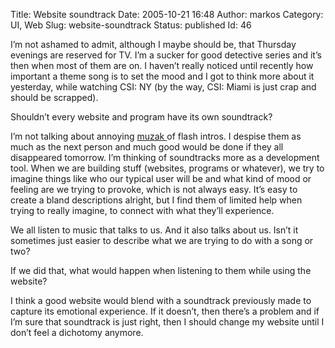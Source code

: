 Title: Website soundtrack
Date: 2005-10-21 16:48
Author: markos
Category: UI, Web
Slug: website-soundtrack
Status: published
Id: 46

<html>
 <body>
  <div>
   <p>
    I’m not ashamed to admit, although I maybe should be, that Thursday evenings are reserved for TV. I’m a sucker for good detective series and it’s then when most of them are on. I haven’t really noticed until recently how important a theme song is to set the mood and I got to think more about it yesterday, while watching CSI: NY (by the way, CSI: Miami is just crap and should be scrapped).
   </p>
   <p>
    Shouldn’t every website and program have its own soundtrack?
   </p>
   <p>
    I’m not talking about annoying
    <a href="http://en.wikipedia.org/wiki/Elevator_music">
     muzak
    </a>
    of flash intros. I despise them as much as the next person and much good would be done if they all disappeared tomorrow. I’m thinking of soundtracks more as a development tool. When we are building stuff (websites, programs or whatever), we try to imagine things like who our typical user will be and what kind of mood or feeling are we trying to provoke, which is not always easy. It’s easy to create a bland descriptions alright, but I find them of limited help when trying to really imagine, to connect with what they’ll experience.
   </p>
   <p>
    We all listen to music that talks to us. And it also talks about us. Isn’t it sometimes just easier to describe what we are trying to do with a song or two?
   </p>
   <p>
    If we did that, what would happen when listening to them while using the website?
   </p>
   <p>
    I think a good website would blend with a soundtrack previously made to capture its emotional experience. If it doesn’t, then there’s a problem and if I’m sure that soundtrack is just right, then I should change my website until I don’t feel a dichotomy anymore.
   </p>
  </div>
 </body>
</html>
